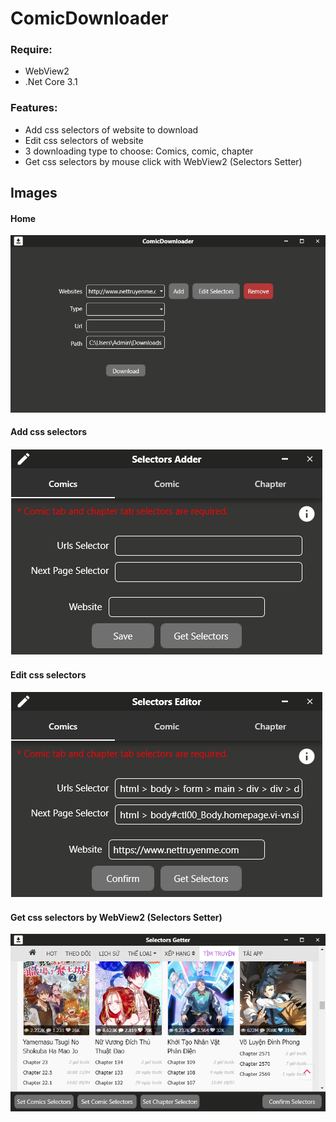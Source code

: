 # ComicDownloader
### Require:
- WebView2
- .Net Core 3.1

### Features:
- Add css selectors of website to download<br/>
- Edit css selectors of website<br/>
- 3 downloading type to choose: Comics, comic, chapter<br/>
- Get css selectors by mouse click with WebView2 (Selectors Setter)

## Images
#### Home
![alt text](./ComicDownloader/Image/home.png)
#### Add css selectors
![alt text](./ComicDownloader/Image/addCssSelectors.png)
#### Edit css selectors
![Edit Selectors Image](./ComicDownloader/Image/editCssSelectors.png)
#### Get css selectors by WebView2 (Selectors Setter)
![Selectors Setter Image](./ComicDownloader/Image/selectorsSetter.png)
